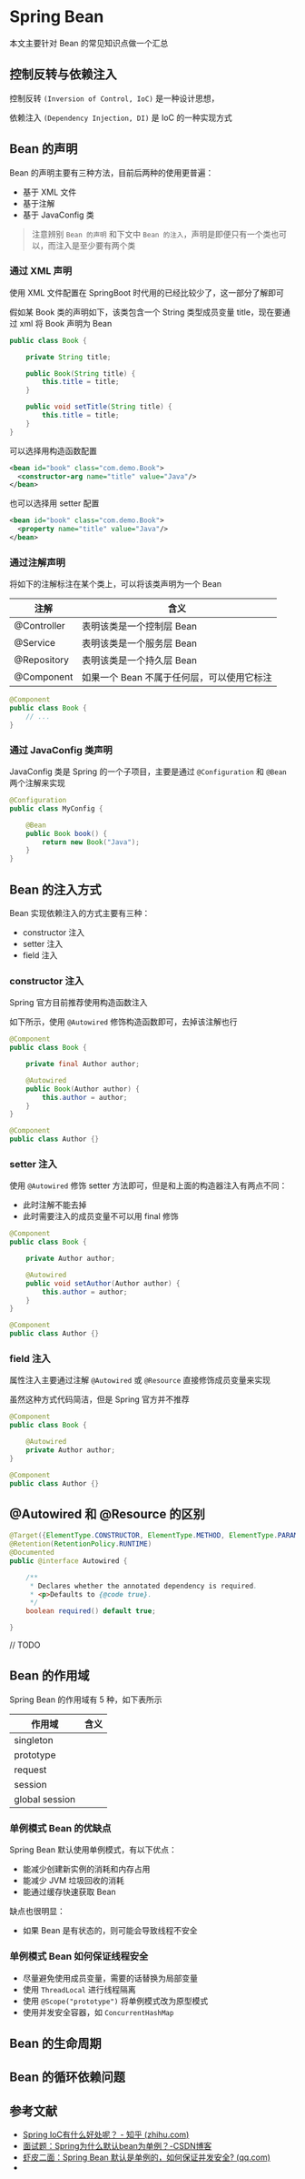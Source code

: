 # Spring Bean

本文主要针对 Bean 的常见知识点做一个汇总

## 控制反转与依赖注入

控制反转 `(Inversion of Control, IoC)` 是一种设计思想，

依赖注入 `(Dependency Injection, DI)` 是 IoC 的一种实现方式

## Bean 的声明

Bean 的声明主要有三种方法，目前后两种的使用更普遍：

- 基于 XML 文件
- 基于注解
- 基于 JavaConfig 类

> 注意辨别 `Bean 的声明` 和下文中 `Bean 的注入`，声明是即便只有一个类也可以，而注入是至少要有两个类

### 通过 XML 声明

使用 XML 文件配置在 SpringBoot 时代用的已经比较少了，这一部分了解即可

假如某 Book 类的声明如下，该类包含一个 String 类型成员变量 title，现在要通过 xml 将 Book 声明为 Bean

```java
public class Book {

    private String title;

    public Book(String title) {
        this.title = title;
    }

    public void setTitle(String title) {
        this.title = title;
    }
}
```

可以选择用构造函数配置

```xml
<bean id="book" class="com.demo.Book">
  <constructor-arg name="title" value="Java"/>
</bean>
```

也可以选择用 setter 配置

```xml
<bean id="book" class="com.demo.Book">
  <property name="title" value="Java"/>
</bean>
```

### 通过注解声明

将如下的注解标注在某个类上，可以将该类声明为一个 Bean

| 注解        | 含义                                       |
| ----------- | ------------------------------------------ |
| @Controller | 表明该类是一个控制层 Bean                  |
| @Service    | 表明该类是一个服务层 Bean                  |
| @Repository | 表明该类是一个持久层 Bean                  |
| @Component  | 如果一个 Bean 不属于任何层，可以使用它标注 |

```java
@Component
public class Book {
    // ...
}
```

### 通过 JavaConfig 类声明

JavaConfig 类是 Spring 的一个子项目，主要是通过 `@Configuration` 和 `@Bean` 两个注解来实现

```java
@Configuration
public class MyConfig {

    @Bean
    public Book book() {
        return new Book("Java");
    }
}
```

## Bean 的注入方式

Bean 实现依赖注入的方式主要有三种：

- constructor 注入
- setter 注入
- field 注入

### constructor 注入

Spring 官方目前推荐使用构造函数注入

如下所示，使用 `@Autowired` 修饰构造函数即可，去掉该注解也行

```java
@Component
public class Book {

    private final Author author;

    @Autowired
    public Book(Author author) {
        this.author = author;
    }
}

@Component
public class Author {}
```

### setter 注入

使用 `@Autowired` 修饰 setter 方法即可，但是和上面的构造器注入有两点不同：

- 此时注解不能去掉
- 此时需要注入的成员变量不可以用 final 修饰

```java
@Component
public class Book {

    private Author author;

    @Autowired
    public void setAuthor(Author author) {
        this.author = author;
    }
}

@Component
public class Author {}
```

### field 注入

属性注入主要通过注解 `@Autowired` 或 `@Resource` 直接修饰成员变量来实现

虽然这种方式代码简洁，但是 Spring 官方并不推荐

```java
@Component
public class Book {

    @Autowired
    private Author author;
}

@Component
public class Author {}
```

## @Autowired 和 @Resource 的区别

```java
@Target({ElementType.CONSTRUCTOR, ElementType.METHOD, ElementType.PARAMETER, ElementType.FIELD, ElementType.ANNOTATION_TYPE})
@Retention(RetentionPolicy.RUNTIME)
@Documented
public @interface Autowired {

	/**
	 * Declares whether the annotated dependency is required.
	 * <p>Defaults to {@code true}.
	 */
	boolean required() default true;

}
```

// TODO

## Bean 的作用域

Spring Bean 的作用域有 5 种，如下表所示

| 作用域         | 含义 |
| -------------- | ---- |
| singleton      |      |
| prototype      |      |
| request        |      |
| session        |      |
| global session |      |

### 单例模式 Bean 的优缺点

Spring Bean 默认使用单例模式，有以下优点：

- 能减少创建新实例的消耗和内存占用
- 能减少 JVM 垃圾回收的消耗
- 能通过缓存快速获取 Bean

缺点也很明显：

- 如果 Bean 是有状态的，则可能会导致线程不安全

### 单例模式 Bean 如何保证线程安全

- 尽量避免使用成员变量，需要的话替换为局部变量
- 使用 `ThreadLocal` 进行线程隔离
- 使用 `@Scope("prototype")` 将单例模式改为原型模式
- 使用并发安全容器，如 `ConcurrentHashMap`

## Bean 的生命周期

## Bean 的循环依赖问题

## 参考文献

- [Spring IoC有什么好处呢？ - 知乎 (zhihu.com)](https://www.zhihu.com/question/23277575/answer/169698662)
- [面试题：Spring为什么默认bean为单例？-CSDN博客](https://blog.csdn.net/pyycsd/article/details/102803271)
- [虾皮二面：Spring Bean 默认是单例的，如何保证并发安全? (qq.com)](https://mp.weixin.qq.com/s?__biz=Mzg2OTA0Njk0OA==&mid=2247520660&idx=1&sn=0da4972b58a15da6c84795a72433bfc5&chksm=cea1de5ff9d65749c31655eade74bb70136321b65a92ba3986475e120c5ea080d21c28a29685&scene=178&cur_album_id=1352302538565189634#rd)
-
